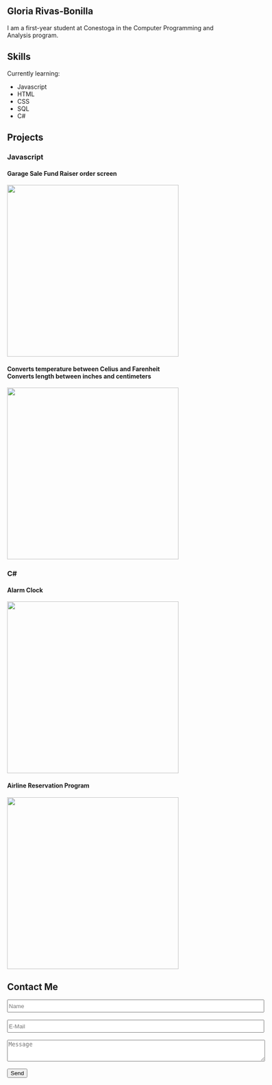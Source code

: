 ## Gloria Rivas-Bonilla

I am a first-year student at Conestoga in the Computer Programming and Analysis program.

## Skills

Currently learning:
- Javascript
- HTML
- CSS
- SQL
- C#

## Projects

### Javascript
<figcaption>
  <h4>Garage Sale Fund Raiser order screen</h4>
</figcaption>
<img src="https://user-images.githubusercontent.com/102302853/159956599-3220eb66-3f1d-41ac-bfad-8eb0485e130e.png" width="400">

<figcaption>
  <h4>Converts temperature between Celius and Farenheit <br>
    Converts length between inches and centimeters</h4>
</figcaption>
<img src="https://user-images.githubusercontent.com/102302853/160210438-6ae3fe7f-fbed-456e-9266-0aa91aa1d44d.png" width="400">

  
### C#
<figcaption>
  <h4>Alarm Clock</h4>
</figcaption>
<img src="https://user-images.githubusercontent.com/102302853/159958048-702f4aa4-0913-41af-8681-64987d9d8bb3.png" width="400">


<figcaption>
  <h4>Airline Reservation Program</h4>
</figcaption>
<img src= "https://user-images.githubusercontent.com/102302853/160210011-4f4ab0b1-b7bb-40eb-acc3-a39b2f0bd5ca.png" width="400">


## Contact Me

<form>
  <input type="text" placeholder="Name" style="width:600px; height:30px;">
  <br><br>
  <input type="email" placeholder="E-Mail" style="width:600px; height:30px;">
  <br><br>
  <textarea placeholder="Message" style="width:602px; height:50px;"></textarea>
  <br><br>
  <button type="submit">Send</button>
  <br>
</form>
